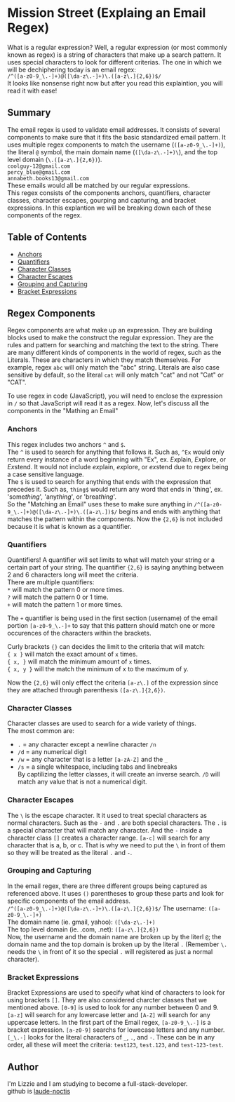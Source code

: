 # Mission Street (Explaing an Email Regex)
What is a regular expression? Well, a regular expression (or most commonly known as regex) is a string of characters that make up a search pattern. It uses special characters to look for different criterias. The one in which we will be dechiphering today is an email regex:  
`/^([a-z0-9_\.-]+)@([\da-z\.-]+)\.([a-z\.]{2,6})$/`  
It looks like nonsense right now but after you read this explaintion, you will read it with ease!
## Summary 
The email regex is used to validate email addresses. It consists of several components to make sure that it fits the basic standardized email pattern. It uses multiple regex components to match the username (`([a-z0-9_\.-]+)`), the literal `@` symbol, the main domain name (`([\da-z\.-]+)\`), and the top level domain (`\.([a-z\.]{2,6})`).  
`coolguy-12@gmail.com`  
`percy_blue@gmail.com`  
`annabeth.books13@gmail.com`  
These emails would all be matched by our regular expressions.  
This regex consists of the components anchors, quantifiers, character classes, character escapes, gourping and capturing, and bracket expressions.
In this explantion we will be breaking down each of these components of the regex.

## Table of Contents

- [Anchors](#anchors)
- [Quantifiers](#quantifiers)
- [Character Classes](#character-classes)
- [Character Escapes](#character-escapes)
- [Grouping and Capturing](#grouping-and-capturing)
- [Bracket Expressions](#bracket-expressions)

## Regex Components
Regex components are what make up an expression. They are building blocks used to make the construct the regular expression. They are the rules and pattern for searching and matching the text to the string. There are many different kinds of components in the world of regex, such as the Literals. These are characters in which they match themselves. For example, regex `abc` will only match the "abc" string. Literals are also case sensitive by default, so the literal `cat` will only match "cat" and not "Cat" or "CAT".

To use regex in code (JavaScript), you will need to enclose the expression in `/` so that JavaScript will read it as a regex.
Now, let's discuss all the components in the "Mathing an Email"

### Anchors
This regex includes two anchors `^` and `$`.  
The `^` is used to search for anything that follows it. Such as, `^Ex` would only return every instance of a word beginning with "Ex", ex. *Ex*plain, *Ex*plore, or *Ex*stend. It would not include *ex*plain, *ex*plore, or *ex*stend due to regex being a case sensitive language.  
The `$` is used to search for anything that ends with the expression that precedes it. Such as, `thing$` would return any word that ends in 'thing', ex. 'some*thing*', 'any*thing*', or 'brea*thing*'.  
So the "Matching an Email" uses these to make sure anything in `/^([a-z0-9_\.-]+)@([\da-z\.-]+)\.([a-z\.])$/` begins and ends with anything that matches the pattern within the components. Now the `{2,6}` is not included because it is what is known as a quantifier.
### Quantifiers
Quantifiers! A quantifier will set limits to what will match your string or a certain part of your string. The quantifier `{2,6}` is saying anything between 2 and 6 characters long will meet the criteria.  
There are multiple quantifiers:  
`*` will match the pattern 0 or more times.  
`?` will match the pattern 0 or 1 time.  
`+` will match the pattern 1 or more times.  

The `+` quantifier is being used in the first section (username) of the email portion `[a-z0-9_\.-]+` to say that this pattern should match one or more occurences of the characters within the brackets.

Curly brackets `{}` can decides the limit to the criteria that will match:  
`{ x }` will match the exact amount of `x` times.  
`{ x, }` will match the minimum amount of `x` times.  
`{ x, y }` will the match the minimum of x to the maximum of y.  

Now the `{2,6}` will only effect the criteria `[a-z\.]` of the expression since they are attached through parenthesis `([a-z\.]{2,6})`.
### Character Classes
Character classes are used to search for a wide variety of things.  
The most common are:  
- `.` = any character except a newline character `/n`  
- `/d` = any numerical digit  
- `/w` = any character that is a letter `[a-zA-Z]` and the `_`  
- `/s` = a single whitespace, including tabs and linebreaks  
By captilizing the letter classes, it will create an inverse search. `/D` will match any value that is not a numerical digit.
### Character Escapes
The `\` is the escape character. It it used to treat special characters as normal characters. Such as the `-` and `.` are both special characters. The `.` is a special character that will match any character. And the `-` inside a character class `[]` creates a character range. `[a-c]` will search for any character that is a, b, or c.  That is why we need to put the `\` in front of them so they will be treated as the literal `.` and `-`.
### Grouping and Capturing
In the email regex, there are three different groups being captured as referenced above. It uses `()` parentheses to group these parts and look for specific components of the email address.  
`/^([a-z0-9_\.-]+)@([\da-z\.-]+)\.([a-z\.]{2,6})$/` 
The username: `([a-z0-9_\.-]+)`  
The domain name (ie. gmail, yahoo): `([\da-z\.-]+)`  
The top level domain (ie. .com, .net): `([a-z\.]{2,6})`  
Now, the username and the domain name are broken up by the literl `@`; the domain name and the top domain is broken up by the literal `.` (Remember `\.` needs the `\` in front of it so the special `.` will registered as just a normal character).
### Bracket Expressions
Bracket Expressions are used to specify what kind of characters to look for using brackets `[]`. They are also considered charcter classes that we mentioned above. `[0-9]` is used to look for any number between 0 and 9. `[a-z]` will search for any lowercase letter and `[A-Z]` will search for any uppercase letters.  In the first part of the Email regex, `[a-z0-9_\.-]` is a bracket expression. `[a-z0-9]` searchs for lowecase letters and any number. `[_\.-]` looks for the literal characters of `_`, `.`, and `-`. These can be in any order, all these will meet the criteria: `test123`, `test.123`, and `test-123-test`.
## Author
I'm Lizzie and I am studying to become a full-stack-developer.  
github is [laude-noctis](https://github.com/laude-noctis) 
